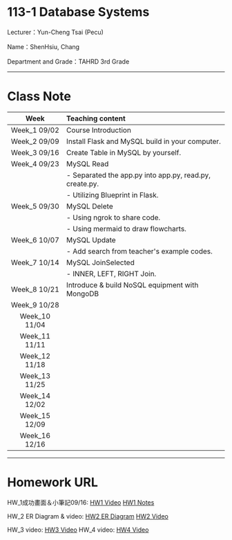 # 113-1 Database Systems

Lecturer：Yun-Cheng Tsai (Pecu)

Name：ShenHsiu, Chang

Department and Grade：TAHRD 3rd Grade

---
# Class Note 
  | Week          | Teaching content                                                       |
|:-------------:|:---------------------------------------------------------------------|
| Week_1 09/02 | Course Introduction                                                   |
| Week_2 09/09 | Install Flask and MySQL build in your computer.                      |
| Week_3 09/16 | Create Table in MySQL by yourself.                                  |
| Week_4 09/23 | MySQL Read                                                           |  
|               | - Separated the app.py into app.py, read.py, create.py.            |  
|               | - Utilizing Blueprint in Flask.                                      |
| Week_5 09/30 | MySQL Delete                                                         |  
|               | - Using ngrok to share code.                                        |  
|               | - Using mermaid to draw flowcharts.                                 |
| Week_6 10/07 | MySQL Update                                                         |  
|               | - Add search from teacher's example codes.                           |
| Week_7 10/14 | MySQL JoinSelected                                                   |
|               | - INNER, LEFT, RIGHT Join.                                  |
| Week_8 10/21 | Introduce & build NoSQL equipment with MongoDB                         |
| Week_9 10/28 |                                                                     |
| Week_10 11/04|                                                                     |
| Week_11 11/11|                                                                     |
| Week_12 11/18|                                                                     |
| Week_13 11/25|                                                                     |
| Week_14 12/02|                                                                     |
| Week_15 12/09|                                                                     |
| Week_16 12/16|                                                                     |  


---
# Homework URL
  HW_1成功畫面＆小筆記09/16: [HW1 Video](https://youtu.be/zrrUc2S3sQw) [HW1 Notes](https://ws5618-my.sharepoint.com/:b:/g/personal/samuel_ws5618_onmicrosoft_com/EWK9NaZB2h5Cu8W067G9HJABJA3YTVk3cKIArbF3Tjvzrg)

  HW_2 ER Diagram & video: [HW2 ER Diagram](https://ws5618-my.sharepoint.com/:i:/g/personal/samuel_ws5618_onmicrosoft_com/EaHMfqpoEK9Mgr4QWrhLMSABPKjnLow7W1ylZqCJTnlVdQ?e=wLwcxz)    [HW2 Video](https://youtu.be/c8yqD_pz-50)

  HW_3 video: [HW3 Video](https://youtu.be/RY4-zhgDFB4)
  HW_4 video: [HW4 Video](https://youtu.be/mDxKLt6xAH8)
